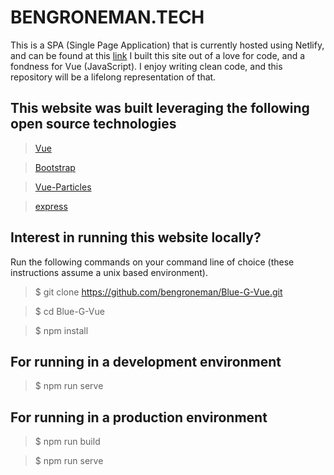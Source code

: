 # BENGRONEMAN.TECH

This is a SPA (Single Page Application) that is currently hosted using Netlify, and can be found at this [link](https://bengroneman.tech)
I built this site out of a love for code, and a fondness for Vue (JavaScript). I enjoy writing clean code, and this repository will be a lifelong representation of that.

## This website was built leveraging the following open source technologies

>[Vue](https://github.com/vuejs)

>[Bootstrap](https://github.com/twbs/bootstrap)

>[Vue-Particles](https://github.com/creotip/vue-particles)

>[express](https://github.com/expressjs/express)

## Interest in running this website locally?

Run the following commands on your command line of choice (these instructions assume a unix based environment).

>$ git clone https://github.com/bengroneman/Blue-G-Vue.git

>$ cd Blue-G-Vue

>$ npm install

## For running in a development environment

>$ npm run serve

## For running in a production environment

>$ npm run build

>$ npm run serve
